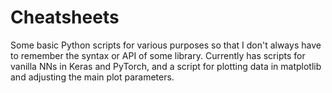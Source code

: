 # Cheatsheets

Some basic Python scripts for various purposes so that I don't always have to remember the syntax or API of some library. Currently has scripts for vanilla NNs in Keras and PyTorch, and a script for plotting data in matplotlib and adjusting the main plot parameters.